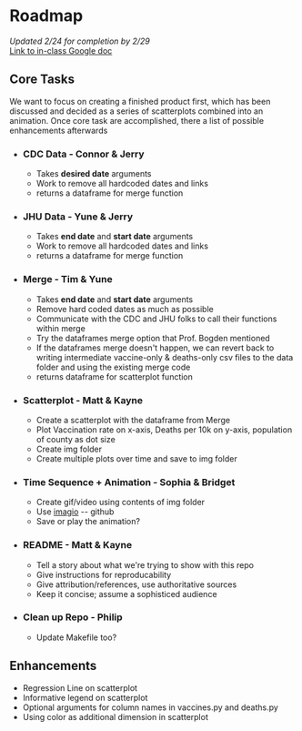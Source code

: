 
# Roadmap
*Updated 2/24 for completion by 2/29*  
[Link to in-class Google doc](https://docs.google.com/document/d/1p1ru7QAT71t3leCCaC_e88HN7AwzkLz-vohalUIci04/edit)
## Core Tasks
We want to focus on creating a finished product first, which has been discussed and decided as a series of scatterplots combined into an animation. Once core task are accomplished, there a list of possible enhancements afterwards
* ### CDC Data - Connor & Jerry  
  * Takes **desired date** arguments
  * Work to remove all hardcoded dates and links
  * returns a dataframe for merge function  

* ### JHU Data - Yune & Jerry
  * Takes **end date** and **start date** arguments
  * Work to remove all hardcoded dates and links
  * returns a dataframe for merge function

* ### Merge - Tim & Yune
  * Takes **end date** and **start date** arguments
  * Remove hard coded dates as much as possible
  * Communicate with the CDC and JHU folks to call their functions within merge
  * Try the dataframes merge option that Prof. Bogden mentioned
  * If the dataframes merge doesn't happen, we can revert back to writing intermediate vaccine-only & deaths-only csv files to the data folder and using the existing merge code
  * returns dataframe for scatterplot function

* ### Scatterplot - Matt & Kayne
  * Create a scatterplot with the dataframe from Merge
  * Plot Vaccination rate on x-axis, Deaths per 10k on y-axis, population of county as dot size
  * Create img folder
  * Create multiple plots over time and save to img folder

* ### Time Sequence + Animation - Sophia & Bridget
  * Create gif/video using contents of img folder
  * Use [imagio](https://github.com/imageio/imageio) -- github
  * Save or play the animation? 

* ### README - Matt & Kayne
  * Tell a story about what we're trying to show with this repo
  * Give instructions for reproducability
  * Give attribution/references, use authoritative sources
  * Keep it concise; assume a sophisticed audience

* ### Clean up Repo - Philip
  * Update Makefile too?


## Enhancements
* Regression Line on scatterplot
* Informative legend on scatterplot
* Optional arguments for column names in vaccines.py and deaths.py
* Using color as additional dimension in scatterplot

